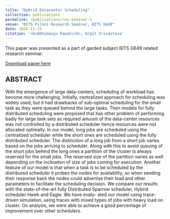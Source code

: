 ```yaml
---
title: "Hybrid Datacenter Scheduling"
collection: publications
permalink: /publications/res-seminar-1
venue: "BITS Pilani Research Seminar, BITS G649"
date: 2016-11-25
citation: '<b>Abhimanyu Rawat</b>, Arpit Srivastava'
---
```

This paper was presented as a part of garded subject BITS G649 related research seminar.

[Download paper here](https://ABresting.github.io/files/RES_SEMINAR.pdf)

## ABSTRACT

With the emergence of large data-centers, scheduling of workload has
become more challenging. Initially, centralized approach for scheduling
was widely used, but it had drawbacks of sub-optimal scheduling for the
small task as they were queued behind the large tasks.
Then models for fully distributed scheduling were proposed that has
other problem of performing badly for large task sets as required amount
of the data-center resources was not controlled by a distributed scheduler
hence resources were not allocated optimally. In our model, long jobs
are scheduled using the centralized scheduler while the short ones are
scheduled using the fully distributed scheduler. The distinction of a long
job from a short job varies based on the jobs arriving to scheduler. Along
with this to avoid queuing of the short jobs behind the long ones a partition
of the cluster is always reserved for the small jobs. The reserved size of the
partition varies as well depending on the inclination of size of jobs coming
for execution. Another feature of our model is that when a task is to be
scheduled by the distributed scheduler it probes the nodes for availability,
so when sending their response back the nodes could advertise their load
and other parameters to facilitate the scheduling decision.
We compare our results with the state-of-the-art fully Distributed
Sparrow scheduler, Hybrid scheduler Hawk and Eagle. We have evalu-
ated our model using trace-driven simulation, using traces with mixed
types of jobs with heavy load on cluster. On analysis, we were able to
achieve a good percentage of improvement over other schedulers.